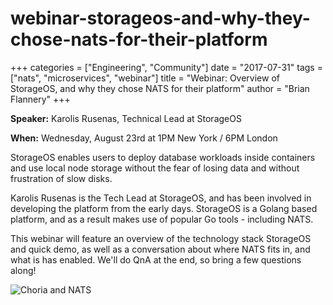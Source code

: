 # webinar-storageos-and-why-they-chose-nats-for-their-platform

+++ categories = \["Engineering", "Community"\] date = "2017-07-31" tags = \["nats", "microservices", "webinar"\] title = "Webinar: Overview of StorageOS, and why they chose NATS for their platform" author = "Brian Flannery" +++

**Speaker:** Karolis Rusenas, Technical Lead at StorageOS

**When:** Wednesday, August 23rd at 1PM New York / 6PM London

StorageOS enables users to deploy database workloads inside containers and use local node storage without the fear of losing data and without frustration of slow disks.

Karolis Rusenas is the Tech Lead at StorageOS, and has been involved in developing the platform from the early days. StorageOS is a Golang based platform, and as a result makes use of popular Go tools - including NATS.

This webinar will feature an overview of the technology stack StorageOS and quick demo, as well as a conversation about where NATS fits in, and what is has enabled. We'll do QnA at the end, so bring a few questions along!

![Choria and NATS](https://github.com/nats-io/nats-site/tree/c42c46a7c6b8669e66e28419887d2f8dd29aa502/img/blog/webinar-storageos.png)

